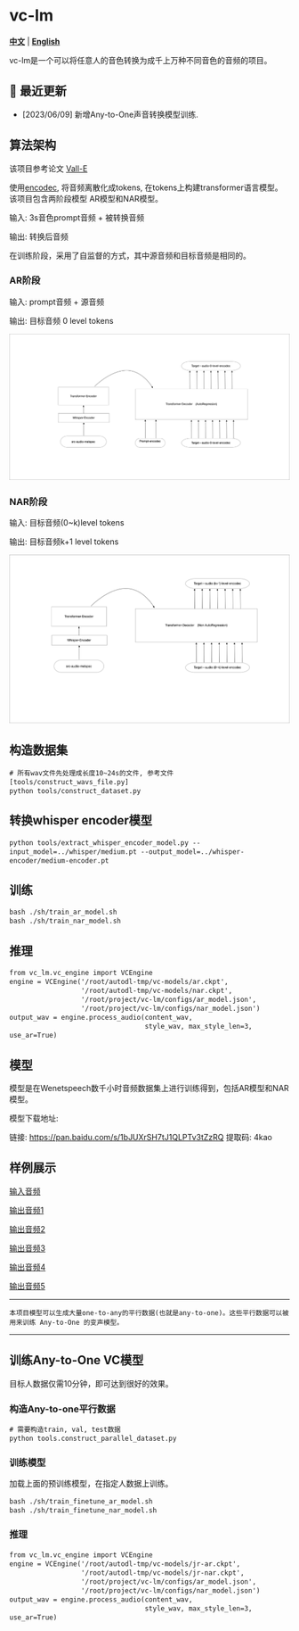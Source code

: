 # vc-lm
[**中文**](./README.md) | [**English**](./README_en.md)

vc-lm是一个可以将任意人的音色转换为成千上万种不同音色的音频的项目。

## 🔄 最近更新
* [2023/06/09] 新增Any-to-One声音转换模型训练.

## 算法架构
该项目参考论文 [Vall-E](https://arxiv.org/abs/2301.02111)

使用[encodec](https://github.com/facebookresearch/encodec),
将音频离散化成tokens, 在tokens上构建transformer语言模型。
该项目包含两阶段模型 AR模型和NAR模型。

输入: 3s音色prompt音频 + 被转换音频

输出: 转换后音频

在训练阶段，采用了自监督的方式，其中源音频和目标音频是相同的。
### AR阶段
输入: prompt音频 + 源音频

输出: 目标音频 0 level tokens

![ar](res/vclm-ar.png)

### NAR阶段
输入: 目标音频(0~k)level tokens

输出: 目标音频k+1 level tokens

![nar](res/vclm-nar.png)

## 构造数据集

```
# 所有wav文件先处理成长度10~24s的文件, 参考文件[tools/construct_wavs_file.py]
python tools/construct_dataset.py
```
## 转换whisper encoder模型

```
python tools/extract_whisper_encoder_model.py --input_model=../whisper/medium.pt --output_model=../whisper-encoder/medium-encoder.pt
```
## 训练
```
bash ./sh/train_ar_model.sh
bash ./sh/train_nar_model.sh
```
## 推理
```
from vc_lm.vc_engine import VCEngine
engine = VCEngine('/root/autodl-tmp/vc-models/ar.ckpt',
                  '/root/autodl-tmp/vc-models/nar.ckpt',
                  '/root/project/vc-lm/configs/ar_model.json',
                  '/root/project/vc-lm/configs/nar_model.json')
output_wav = engine.process_audio(content_wav,
                                  style_wav, max_style_len=3, use_ar=True)           
```

## 模型
模型是在Wenetspeech数千小时音频数据集上进行训练得到，包括AR模型和NAR模型。

模型下载地址:

链接: https://pan.baidu.com/s/1bJUXrSH7tJ1QLPTv3tZzRQ 提取码: 4kao

## 样例展示
[输入音频](res/test-in.wav)

[输出音频1](res/o1.wav)

[输出音频2](res/o2.wav)

[输出音频3](res/o3.wav)

[输出音频4](res/o4.wav)

[输出音频5](res/o5.wav)

---
```
本项目模型可以生成大量one-to-any的平行数据(也就是any-to-one)。这些平行数据可以被用来训练 Any-to-One 的变声模型。
```
---
## 训练Any-to-One VC模型
目标人数据仅需10分钟，即可达到很好的效果。

### 构造Any-to-one平行数据
```
# 需要构造train, val, test数据
python tools.construct_parallel_dataset.py
```
### 训练模型
加载上面的预训练模型，在指定人数据上训练。
```
bash ./sh/train_finetune_ar_model.sh
bash ./sh/train_finetune_nar_model.sh
```

### 推理
```
from vc_lm.vc_engine import VCEngine
engine = VCEngine('/root/autodl-tmp/vc-models/jr-ar.ckpt',
                  '/root/autodl-tmp/vc-models/jr-nar.ckpt',
                  '/root/project/vc-lm/configs/ar_model.json',
                  '/root/project/vc-lm/configs/nar_model.json')
output_wav = engine.process_audio(content_wav,
                                  style_wav, max_style_len=3, use_ar=True)           
```
